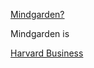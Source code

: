 [Mindgarden?](https://www.mindgarden.com/117-maslach-burnout-inventory-mbi)

Mindgarden is

[Harvard Business](https://hbr.org/2021/03/how-to-measure-burnout-accurately-and-ethically)

